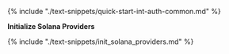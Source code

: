 {% include "./text-snippets/quick-start-int-auth-common.md" %}

**Initialize Solana Providers**

{% include "./text-snippets/init_solana_providers.md" %}
